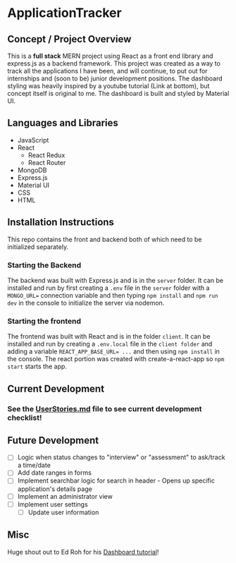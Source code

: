 # ApplicationTracker

## Concept / Project Overview

This is a **full stack** MERN project using React as a front end library and express.js as a backend framework. This project was created as a way to track all the applications I have been, and will continue, to put out for internships and (soon to be) junior development positions. The dashboard styling was heavily inspired by a youtube tutorial (Link at bottom), but concept itself is original to me. The dashboard is built and styled by Material UI.

## Languages and Libraries

- JavaScript
- React
  - React Redux
  - React Router
- MongoDB
- Express.js
- Material UI
- CSS
- HTML

## Installation Instructions

This repo contains the front and backend both of which need to be initialized separately.

### Starting the Backend

The backend was built with Express.js and is in the `server` folder. It can be installed and run by first creating a `.env` file in the `server` folder with a `MONGO_URL=` connection variable and then typing `npm install` and `npm run dev` in the console to initialize the server via nodemon.

### Starting the frontend

The frontend was built with React and is in the folder `client`. It can be installed and run by creating a `.env.local` file in the `client folder` and adding a variable `REACT_APP_BASE_URL= ...` and then using `npm install` in the console. The react portion was created with create-a-react-app so `npm start` starts the app.

## Current Development

### See the [UserStories.md](https://github.com/KodyAnderson1/ApplicationTracker/blob/main/UserStories.md) file to see current development checklist!

## Future Development

- [ ] Logic when status changes to "interview" or "assessment" to ask/track a time/date
- [ ] Add date ranges in forms
- [ ] Implement searchbar logic for search in header - Opens up specific application's details page
- [ ] Implement an administrator view
- [ ] Implement user settings
  - [ ] Update user information

## Misc

Huge shout out to Ed Roh for his [Dashboard tutorial](https://www.youtube.com/watch?v=0cPCMIuDk2I)!
